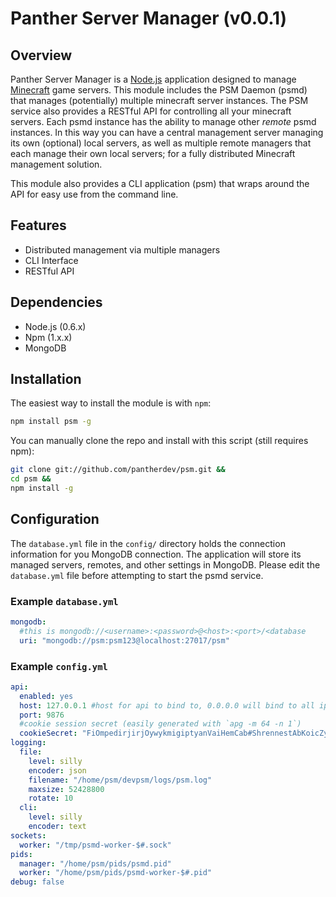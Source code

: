 # Panther Server Manager (v0.0.1)

## Overview

Panther Server Manager is a [Node.js](http://nodejs.org) application designed to manage [Minecraft](http://minecraft.com) game servers. This 
module includes the PSM Daemon (psmd) that manages (potentially) multiple minecraft server instances. The PSM service also provides a RESTful API 
for controlling all your minecraft servers. Each psmd instance has the ability to manage other *remote* psmd instances. 
In this way you can have a central management server managing its own (optional) local servers, as well as multiple remote managers that each
manage their own local servers; for a fully distributed Minecraft management solution.

This module also provides a CLI application (psm) that wraps around the API for easy use from the command line.

## Features

 - Distributed management via multiple managers
 - CLI Interface
 - RESTful API

## Dependencies

 - Node.js (0.6.x)
 - Npm (1.x.x)
 - MongoDB

## Installation

The easiest way to install the module is with `npm`:

```bash
npm install psm -g
```

You can manually clone the repo and install with this script (still requires npm):

```bash
git clone git://github.com/pantherdev/psm.git &&
cd psm &&
npm install -g
```

## Configuration

The `database.yml` file in the `config/` directory holds the connection information for you MongoDB connection.
The application will store its managed servers, remotes, and other settings in MongoDB. Please edit
the `database.yml` file before attempting to start the psmd service.

### Example `database.yml`

```yaml
mongodb:
  #this is mongodb://<username>:<password>@<host>:<port>/<database
  uri: "mongodb://psm:psm123@localhost:27017/psm"
```

### Example `config.yml`
```yaml
api:
  enabled: yes
  host: 127.0.0.1 #host for api to bind to, 0.0.0.0 will bind to all ipv4
  port: 9876
  #cookie session secret (easily generated with `apg -m 64 -n 1`)
  cookieSecret: "FiOmpedirjirjOywykmigiptyanVaiHemCab#ShrennestAbKoicZytothlishIr"
logging:
  file:
    level: silly
    encoder: json
    filename: "/home/psm/devpsm/logs/psm.log"
    maxsize: 52428800
    rotate: 10
  cli:
    level: silly
    encoder: text
sockets:
  worker: "/tmp/psmd-worker-$#.sock"
pids:
  manager: "/home/psm/pids/psmd.pid"
  worker: "/home/psm/pids/psmd-worker-$#.pid"
debug: false
```
